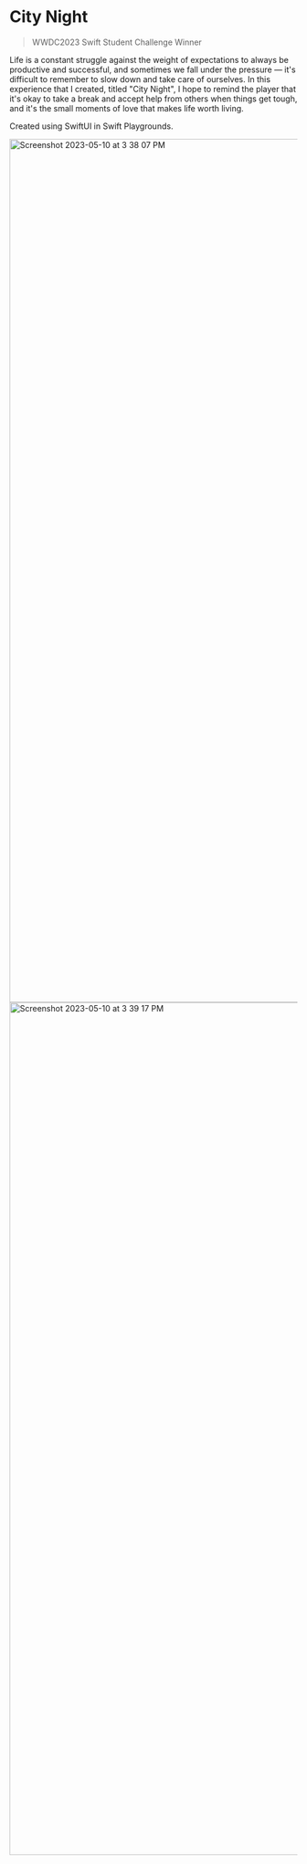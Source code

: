 # City Night
> WWDC2023 Swift Student Challenge Winner

Life is a constant struggle against the weight of expectations to always be productive and successful, and sometimes we fall under the pressure — it's difficult to remember to slow down and take care of ourselves. In this experience that I created, titled "City Night", I hope to remind the player that it's okay to take a break and accept help from others when things get tough, and it's the small moments of love that makes life worth living.

Created using SwiftUI in Swift Playgrounds.

<img width="1512" alt="Screenshot 2023-05-10 at 3 38 07 PM" src="https://github.com/bucketfish/city-night/assets/66538443/918a4bcf-4d94-492b-924e-95284e3bf75b">
<img width="1493" alt="Screenshot 2023-05-10 at 3 39 17 PM" src="https://github.com/bucketfish/city-night/assets/66538443/19e7025c-fe27-44ec-b0c9-c913229894a8">

